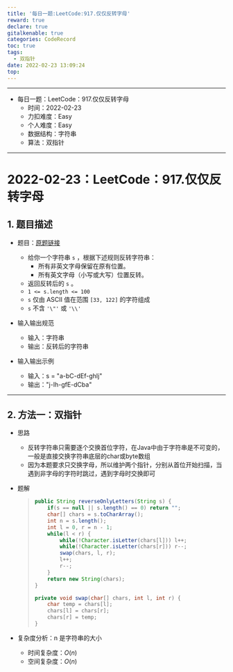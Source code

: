 ```yaml
---
title: '每日一题:LeetCode:917.仅仅反转字母'
reward: true
declare: true
gitalkenable: true
categories: CodeRecord
toc: true
tags:
  - 双指针
date: 2022-02-23 13:09:24
top:
---
```

---

* 每日一题：LeetCode：917.仅仅反转字母
  * 时间：2022-02-23
  * 力扣难度：Easy
  * 个人难度：Easy
  * 数据结构：字符串
  * 算法：双指针


---

<!-- more -->

# 2022-02-23：LeetCode：917.仅仅反转字母

## 1. 题目描述

* 题目：[原题链接](https://leetcode-cn.com/problems/reverse-only-letters/)

  * 给你一个字符串 `s` ，根据下述规则反转字符串：
    - 所有非英文字母保留在原有位置。
    - 所有英文字母（小写或大写）位置反转。
  * 返回反转后的 `s` 。
  * `1 <= s.length <= 100`
  * `s` 仅由 ASCII 值在范围 `[33, 122]` 的字符组成
  * `s` 不含 `'\"'` 或 `'\\'`
  
* 输入输出规范
  * 输入：字符串
  * 输出：反转后的字符串
* 输入输出示例
  * 输入：s = "a-bC-dEf-ghIj"
  * 输出："j-Ih-gfE-dCba"


---

## 2. 方法一：双指针

* 思路

  * 反转字符串只需要逐个交换首位字符，在Java中由于字符串是不可变的，一般是直接交换字符串底层的char或byte数组
  * 因为本题要求只交换字母，所以维护两个指针，分别从首位开始扫描，当遇到非字母的字符时跳过，遇到字母时交换即可
  
* 题解

  > ```java
  > public String reverseOnlyLetters(String s) {
  >     if(s == null || s.length() == 0) return "";
  >     char[] chars = s.toCharArray();
  >     int n = s.length();
  >     int l = 0, r = n - 1;
  >     while(l < r) {
  >         while(!Character.isLetter(chars[l])) l++;
  >         while(!Character.isLetter(chars[r])) r--;
  >         swap(chars, l, r);
  >         l++;
  >         r--;
  >     }
  >     return new String(chars);
  > }
  > 
  > private void swap(char[] chars, int l, int r) {
  >     char temp = chars[l];
  >     chars[l] = chars[r];
  >     chars[r] = temp;
  > }
  > ```
  
* 复杂度分析：n 是字符串的大小

  * 时间复杂度：$O(n)$
  * 空间复杂度：$O(n)$


